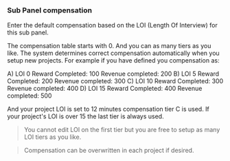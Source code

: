 ### Sub Panel compensation

Enter the default compensation based on the LOI (Length Of Interview) for this sub panel.

The compensation table starts with 0. And you can as many tiers as you like. The system determines correct compensation automatically when you setup new projects. For example if you have defined you compensation as:

A) LOI 0 Reward Completed: 100 Revenue completed: 200 
B) LOI 5 Reward Completed: 200 Revenue completed: 300 
C) LOI 10 Reward Completed: 300 Revenue completed: 400 
D) LOI 15 Reward Completed: 400 Revenue completed: 500 

And your project LOI is set to 12 minutes compensation tier C is used. If your project's LOI is over 15 the last tier is always used.

> You cannot edit LOI on the first tier but you are free to setup as many LOI tiers as you like.

> Compensation can be overwritten in each project if desired.
